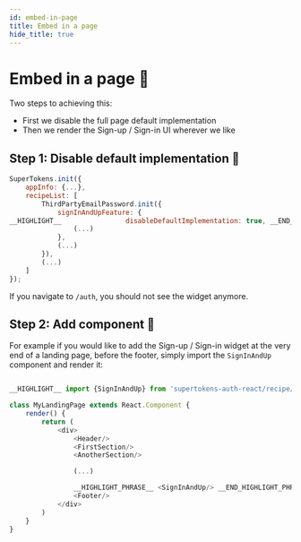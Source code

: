 ```yaml
---
id: embed-in-page
title: Embed in a page
hide_title: true
---
```


# Embed in a page 📑

Two steps to achieving this:
- First we disable the full page default implementation
- Then we render the Sign-up / Sign-in UI wherever we like


## Step 1: Disable default implementation 🔐

<!--DOCUSAURUS_CODE_TABS-->
<!--ReactJS-->
```js
SuperTokens.init({
    appInfo: {...},
    recipeList: [
        ThirdPartyEmailPassword.init({
            signInAndUpFeature: {
__HIGHLIGHT__                disableDefaultImplementation: true, __END_HIGHLIGHT__
                (...)
            },
            (...)
        }),
        (...)
    ]
});
```
<!--END_DOCUSAURUS_CODE_TABS-->

If you navigate to `/auth`, you should not see the widget anymore.

## Step 2: Add component 📃

For example if you would like to add the Sign-up / Sign-in widget at the very end of a landing page, before the footer, simply import the `SignInAndUp` component and render it:

<!--DOCUSAURUS_CODE_TABS-->
<!--ReactJS-->
```js

__HIGHLIGHT__ import {SignInAndUp} from 'supertokens-auth-react/recipe/thirdpartyemailpassword'; __END_HIGHLIGHT__

class MyLandingPage extends React.Component {
    render() {
        return (
            <div>
                <Header/>
                <FirstSection/>
                <AnotherSection/>

                (...)

                __HIGHLIGHT_PHRASE__ <SignInAndUp/> __END_HIGHLIGHT_PHRASE__
                <Footer/>
            </div>
        )
    }
}
```
<!--END_DOCUSAURUS_CODE_TABS-->